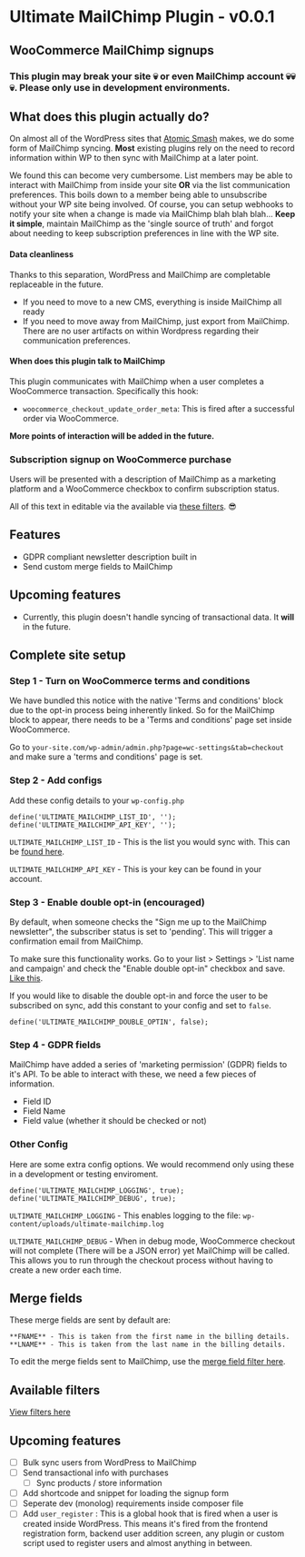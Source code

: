 # Ultimate MailChimp Plugin - v0.0.1
## WooCommerce MailChimp signups
### This plugin may break your site 💀 or even MailChimp account 💀💀💀. Please only use in development environments.

## What does this plugin actually do?

On almost all of the WordPress sites that [Atomic Smash](https://www.atomicsmash.co.uk) makes, we do some form of MailChimp syncing. **Most** existing plugins rely on the need to record information within WP to then sync with MailChimp at a later point.

We found this can become very cumbersome. List members may be able to interact with MailChimp from inside your site **OR** via the list communication preferences. This boils down to a member being able to unsubscribe without your WP site being involved. Of course, you can setup webhooks to notify your site when a change is made via MailChimp blah blah blah... **Keep it simple**, maintain MailChimp as the 'single source of truth' and forgot about needing to keep subscription preferences in line with the WP site.

#### Data cleanliness

Thanks to this separation, WordPress and MailChimp are completable replaceable in the future. 
- If you need to move to a new CMS, everything is inside MailChimp all ready
- If you need to move away from MailChimp, just export from MailChimp. There are no user artifacts on within Wordpress regarding their communication preferences.


#### When does this plugin talk to MailChimp

This plugin communicates with MailChimp when a user completes a WooCommerce transaction. Specifically this hook:

- `woocommerce_checkout_update_order_meta`:  This is fired after a successful order via WooCommerce.

**More points of interaction will be added in the future.**


### Subscription signup on WooCommerce purchase

Users will be presented with a description of MailChimp as a marketing platform and a WooCommerce checkbox to confirm subscription status.

All of this text in editable via the available via [these filters](https://github.com/AtomicSmash/ultimate-mailchimp-plugin/wiki/Filters). 😎


## Features

- GDPR compliant newsletter description built in
- Send custom merge fields to MailChimp

## Upcoming features

- Currently, this plugin doesn't handle syncing of transactional data. It **will** in the future.


## Complete site setup

### Step 1 - Turn on WooCommerce terms and conditions

We have bundled this notice with the native 'Terms and conditions' block due to the opt-in process being inherently linked. So for the MailChimp block to appear, there needs to be a 'Terms and conditions' page set inside WooCommerce.

Go to `your-site.com/wp-admin/admin.php?page=wc-settings&tab=checkout` and make sure a 'terms and conditions' page is set.

### Step 2 - Add configs

Add these config details to your `wp-config.php`

```
define('ULTIMATE_MAILCHIMP_LIST_ID', '');
define('ULTIMATE_MAILCHIMP_API_KEY', '');
```

`ULTIMATE_MAILCHIMP_LIST_ID` - This is the list you would sync with. This can be [found here](https://user-images.githubusercontent.com/1636310/43076416-18e63d42-8e7c-11e8-907d-03074ba6879a.gif).

`ULTIMATE_MAILCHIMP_API_KEY` - This is your key can be found in your account.

### Step 3 - Enable double opt-in (encouraged)

By default, when someone checks the "Sign me up to the MailChimp newsletter", the subscriber status is set to 'pending'. This will trigger a confirmation email from MailChimp.

To make sure this functionality works. Go to your list > Settings > 'List name and campaign' and check the "Enable double opt-in" checkbox and save. [Like this](https://user-images.githubusercontent.com/1636310/43076417-1901cf3a-8e7c-11e8-8a8f-c5f0e63a0ff7.gif).

If you would like to disable the double opt-in and force the user to be subscribed on sync, add this constant to your config and set to `false`.

```
define('ULTIMATE_MAILCHIMP_DOUBLE_OPTIN', false);
```

### Step 4 - GDPR fields

MailChimp have added a series of 'marketing permission' (GDPR) fields to it's API. To be able to interact with these, we need a few pieces of information.

- Field ID
- Field Name
- Field value (whether it should be checked or not)



### Other Config

Here are some extra config options. We would recommend only using these in a development or testing enviroment.

```
define('ULTIMATE_MAILCHIMP_LOGGING', true);
define('ULTIMATE_MAILCHIMP_DEBUG', true);
```

`ULTIMATE_MAILCHIMP_LOGGING` - This enables logging to the file: `wp-content/uploads/ultimate-mailchimp.log`

`ULTIMATE_MAILCHIMP_DEBUG` - When in debug mode, WooCommerce checkout will not complete (There will be a JSON error) yet MailChimp will be called. This allows you to run through the checkout process without having to create a new order each time.


## Merge fields

These merge fields are sent by default are:

```
**FNAME** - This is taken from the first name in the billing details.
**LNAME** - This is taken from the last name in the billing details.
```

To edit the merge fields sent to MailChimp, use the [merge field filter here](https://github.com/AtomicSmash/ultimate-mailchimp-plugin/wiki/Filters).

## Available filters

[View filters here](https://github.com/AtomicSmash/ultimate-mailchimp-plugin/wiki/Filters)

## Upcoming features

- [ ] Bulk sync users from WordPress to MailChimp
- [ ] Send transactional info with purchases
  - [ ] Sync products / store information
- [ ] Add shortcode and snippet for loading the signup form
- [ ] Seperate dev (monolog) requirements inside composer file
- [ ] Add `user_register` : This is a global hook that is fired when a user is created inside WordPress. This means it's fired from the frontend registration form, backend user addition screen, any plugin or custom script used to register users and almost anything in between.

